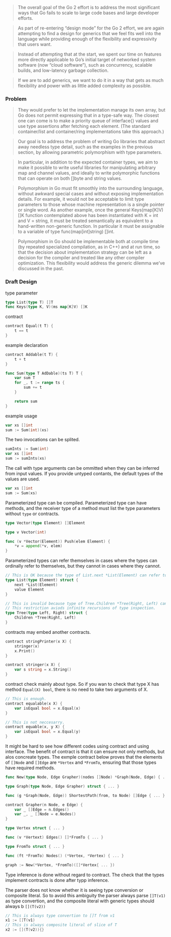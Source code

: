 > The overall goal of the Go 2 effort is to address the most significant ways that Go fails to scale to large code bases and large developer efforts.

> As part of re-entering “design mode” for the Go 2 effort, we are again attempting to find a design for generics that we feel fits well into the language while providing enough of the flexibility and expressivity that users want.

> Instead of attempting that at the start, we spent our time on features more directly applicable to Go’s initial target of networked system software (now “cloud software”), such as concurrency, scalable builds, and low-latency garbage collection.

> If we are to add generics, we want to do it in a way that gets as much flexibility and power with as little added complexity as possible.

### Problem
> They would prefer to let the implementation manage its own array, but Go does not permit expressing that in a type-safe way. The closest one can come is to make a priority queue of interface{} values and use type assertions after fetching each element. (The standard container/list and container/ring implementations take this approach.)

> Our goal is to address the problem of writing Go libraries that abstract away needless type detail, such as the examples in the previous section, by allowing parametric polymorphism with type parameters.

> In particular, in addition to the expected container types, we aim to make it possible to write useful libraries for manipulating arbitrary map and channel values, and ideally to write polymorphic functions that can operate on both []byte and string values.

> Polymorphism in Go must fit smoothly into the surrounding language, without awkward special cases and without exposing implementation details. For example, it would not be acceptable to limit type parameters to those whose machine representation is a single pointer or single word. As another example, once the general Keys(map[K]V) []K function contemplated above has been instantiated with K = int and V = string, it must be treated semantically as equivalent to a hand-written non-generic function. In particular it must be assignable to a variable of type func(map[int]string) []int.

> Polymorphism in Go should be implementable both at compile time (by repeated specialized compilation, as in C++) and at run time, so that the decision about implementation strategy can be left as a decision for the compiler and treated like any other compiler optimization. This flexibility would address the generic dilemma we’ve discussed in the past.

### Draft Design
type parameter
```go
type List(type T) []T
func Keys(type K, V)(ms map[K]V) []K
```
contract
```go
contract Equal(t T) {
    t == t
}
```
example declaration
```go
contract Addable(t T) {
    t + t
}

func Sum(type T AdDable)(ts T) T {
    var sum T
    for _, t := range ts {
        sum += t
    }

    return sum
}
```
example usage
```go
var xs []int
sum := Sum(int)(xs)
```
The two invocations can be splited.
```go
sumInts := Sum(int)
var xs []int
sum := sumInts(xs)
```
The call with type arguments can be ommitted when they can be inferred from input values. If you provide untyped contants, the default types of the values are used.
```go
var xs []int
sum := Sum(xs)
```
Parameterized type can be compiled.
Parameterized type can have methods, and the receiver type of a method must list the type parameters without `type` or contracts.
```go
type Vector(type Element) []Element

type v Vector(int)

func (v *Vector(Element)) Push(elem Element) {
    *v = append(*v, elem)
}
```
Parameterized types can refer themselves in cases where the types can ordinally refer to themselves, but they cannot in cases where they cannot.
```go
// This is OK because the type of List.next *List(Element) can refer to List(Element)
type List(type Element) struct {
    next *List(Element)
    value Element
}

// This is invalid because type of Tree.Children *Tree(Right, Left) cannot refer to Tree(Left, Right).
// This restriction aviods infinite recursions of type inspection.
type Tree(type Left, Right) struct {
    Children *Tree(Right, Left)
}
```

contracts may embed another contracts.
```go
contract stringPrinter(x X) {
    stringer(x)
    x.Print()
}

contract stringer(x X) {
    var s string = x.String()
}
```
contract check mainly about type. So if you wan to check that type X has method `Equal(X) bool`, there is no need to take two arguments of X.
```go
// This is enough.
contract equalable(x X) {
    var isEqual bool = x.Equal(x)
}

// This is not neccesarry.
contract equable(x, y X) {
    var isEqual bool = x.Equal(y)
}
```
It might be hard to see how different codes using contract and using interface. The benefit of contract is that it can ensure not only methods, but alos concreate types. The exmple contract below proves that the elements of `[]Node` and `[]Edge` are `*Vertex` and `*FromTo`, ensuring that those types have required methods.
```go
func New(type Node, Edge Grapher)(nodes []Node) *Graph(Node, Edge) { ... }

type Graph(type Node, Edge Grapher) struct { ... }

func (g *Graph(Node, Edge)) ShortestPath(from, to Node) []Edge { ... }

contract Grapher(n Node, e Edge) {
    var _ []Edge = n.Edges()
    var _, _ []Node = e.Nodes()
}

type Vertex struct { ... }

func (v *Vertext) Edges() []*FromTo { ... } 

type FromTo struct { ... }

func (ft *FromTo) Nodes() (*Vertex, *Vertex) { ... }
```
```go
graph := New(*Vertex, *FromTo)([]*Vertex{ ... })
```

Type inference is done without regard to contract. The check that the types implement contracts is done after typp inference.

The parser does not know whether it is seeing type conversion or composite literal. So to avoid this ambiguity the parser always parse `[]T(v1)` as type convertion, and the composite literal with generic types should always b `[](T(v2))`
```go
// This is always type convertion to []T from v1
x1 := []T(v1)
// This is always composite literal of slice of T 
x2 := [](T(v2)){}
```